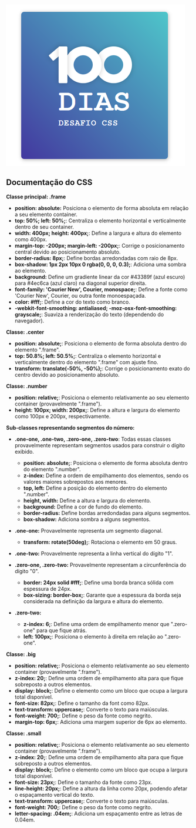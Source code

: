 <img src='./img/100dias.png'>

## Documentação do CSS

**Classe principal: .frame**

* **position: absolute:** Posiciona o elemento de forma absoluta em relação a seu elemento container.
* **top: 50%; left: 50%;**: Centraliza o elemento horizontal e verticalmente dentro de seu container.
* **width: 400px; height: 400px;**: Define a largura e altura do elemento como 400px.
* **margin-top: -200px; margin-left: -200px;**: Corrige o posicionamento central devido ao posicionamento absoluto.
* **border-radius: 8px;**: Define bordas arredondadas com raio de 8px.
* **box-shadow: 1px 2px 10px 0 rgba(0, 0, 0, 0.3);**: Adiciona uma sombra ao elemento.
* **background:** Define um gradiente linear da cor #43389f (azul escuro) para #4ec6ca (azul claro) na diagonal superior direita.
* **font-family: 'Courier New', Courier, monospace;**: Define a fonte como 'Courier New', Courier, ou outra fonte monoespaçada.
* **color: #fff;**: Define a cor do texto como branco.
* **-webkit-font-smoothing: antialiased; -moz-osx-font-smoothing: grayscale;**: Suaviza a renderização do texto (dependendo do navegador).

**Classe: .center**

* **position: absolute;**: Posiciona o elemento de forma absoluta dentro do elemento ".frame".
* **top: 50.8%; left: 50.5%;**: Centraliza o elemento horizontal e verticalmente dentro do elemento ".frame" com ajuste fino.
* **transform: translate(-50%, -50%);**: Corrige o posicionamento exato do centro devido ao posicionamento absoluto. 

**Classe: .number**

* **position: relative;**: Posiciona o elemento relativamente ao seu elemento container (provavelmente ".frame").
* **height: 100px; width: 200px;**: Define a altura e largura do elemento como 100px e 200px, respectivamente.

**Sub-classes representando segmentos do número:** 

* **.one-one, .one-two, .zero-one, .zero-two**: Todas essas classes provavelmente representam segmentos usados para construir o dígito exibido.
    * **position: absolute;**: Posiciona o elemento de forma absoluta dentro do elemento ".number".
    * **z-index:** Define a ordem de empilhamento dos elementos, sendo os valores maiores sobrepostos aos menores. 
    * **top, left:** Define a posição do elemento dentro do elemento ".number".
    * **height, width:** Define a altura e largura do elemento.
    * **background:** Define a cor de fundo do elemento.
    * **border-radius:** Define bordas arredondadas para alguns segmentos.
    * **box-shadow:** Adiciona sombra a alguns segmentos.

* **.one-one:** Provavelmente representa um segmento diagonal.
    * **transform: rotate(50deg);**: Rotaciona o elemento em 50 graus.

* **.one-two:** Provavelmente representa a linha vertical do dígito "1".

* **.zero-one, .zero-two:** Provavelmente representam a circunferência do dígito "0".
    * **border: 24px solid #fff;**: Define uma borda branca sólida com espessura de 24px.
    * **box-sizing: border-box;**: Garante que a espessura da borda seja considerada na definição da largura e altura do elemento.

* **.zero-two:** 
    * **z-index: 6;**: Define uma ordem de empilhamento menor que ".zero-one" para que fique atrás.
    * **left: 100px;**: Posiciona o elemento à direita em relação ao ".zero-one".

**Classe: .big**

* **position: relative;**: Posiciona o elemento relativamente ao seu elemento container (provavelmente ".frame").
* **z-index: 20;**: Define uma ordem de empilhamento alta para que fique sobreposto a outros elementos.
* **display: block;**: Define o elemento como um bloco que ocupa a largura total disponível.
* **font-size: 82px;**: Define o tamanho da font como 82px.
* **text-transform: uppercase;**: Converte o texto para maiúsculas.
* **font-weight: 700;**: Define o peso da fonte como negrito.
* **margin-top: 6px;**: Adiciona uma margem superior de 6px ao elemento.

**Classe: .small**

* **position: relative;**: Posiciona o elemento relativamente ao seu elemento container (provavelmente ".frame").
* **z-index: 20;**: Define uma ordem de empilhamento alta para que fique sobreposto a outros elementos.
* **display: block;**: Define o elemento como um bloco que ocupa a largura total disponível.
* **font-size: 23px;**: Define o tamanho da fonte como 23px.
* **line-height: 20px;**: Define a altura da linha como 20px, podendo afetar o espaçamento vertical do texto.
* **text-transform: uppercase;**: Converte o texto para maiúsculas.
* **font-weight: 700;**: Define o peso da fonte como negrito.
* **letter-spacing: .04em;**: Adiciona um espaçamento entre as letras de 0.04em.
